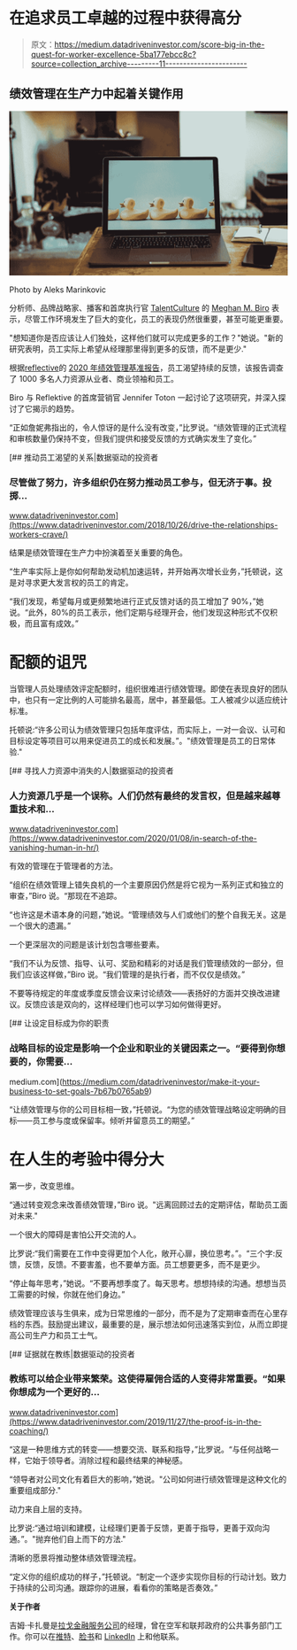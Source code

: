 # 在追求员工卓越的过程中获得高分

> 原文：<https://medium.datadriveninvestor.com/score-big-in-the-quest-for-worker-excellence-5ba177ebcc8c?source=collection_archive---------11----------------------->

## 绩效管理在生产力中起着关键作用

![](img/a434c131e44d98526d8b13fa9d20d50d.png)

Photo by Aleks Marinkovic

分析师、品牌战略家、播客和首席执行官 [TalentCulture](https://www.facebook.com/TalentCulture/?__cft__%5B0%5D=AZU2qi9BK8CidXD5MiUI6eAgFcPOq82kRikmWPm-CFWTWEJuHZl-jRgAeDu6vx5iEj-qJXNaAp7tn74IQ93PsV3B6unw00vc-__zYNaRi7J9QGPNLjz5R-34_frWnOUfG2DCZ_Cj4-ThxdwVqWXV9YiA&__tn__=kK-y-R) 的 [Meghan M. Biro](https://www.facebook.com/meghanmbiro?__cft__%5B0%5D=AZU2qi9BK8CidXD5MiUI6eAgFcPOq82kRikmWPm-CFWTWEJuHZl-jRgAeDu6vx5iEj-qJXNaAp7tn74IQ93PsV3B6unw00vc-__zYNaRi7J9QGPNLjz5R-34_frWnOUfG2DCZ_Cj4-ThxdwVqWXV9YiA&__tn__=-%5DK-y-R) 表示，尽管工作环境发生了巨大的变化，员工的表现仍然很重要，甚至可能更重要。

"想知道你是否应该让人们独处，这样他们就可以完成更多的工作？"她说。"新的研究表明，员工实际上希望从经理那里得到更多的反馈，而不是更少."

根据[reflective](https://twitter.com/reflektive/)的 [2020 年绩效管理基准报告](https://www.reflektive.com/resource/the-state-of-performance-management-2020/)，员工渴望持续的反馈，该报告调查了 1000 多名人力资源从业者、商业领袖和员工。

Biro 与 Reflektive 的首席营销官 Jennifer Toton 一起讨论了这项研究，并深入探讨了它揭示的趋势。

“正如詹妮弗指出的，令人惊讶的是什么没有改变，”比罗说。“绩效管理的正式流程和审核数量仍保持不变，但我们提供和接受反馈的方式确实发生了变化。”

[](https://www.datadriveninvestor.com/2018/10/26/drive-the-relationships-workers-crave/) [## 推动员工渴望的关系|数据驱动的投资者

### 尽管做了努力，许多组织仍在努力推动员工参与，但无济于事。投掷…

www.datadriveninvestor.com](https://www.datadriveninvestor.com/2018/10/26/drive-the-relationships-workers-crave/) 

结果是绩效管理在生产力中扮演着至关重要的角色。

“生产率实际上是你如何帮助发动机加速运转，并开始再次增长业务，”托顿说，这是对寻求更大发言权的员工的肯定。

“我们发现，希望每月或更频繁地进行正式反馈对话的员工增加了 90%，”她说。“此外，80%的员工表示，他们定期与经理开会，他们发现这种形式不仅积极，而且富有成效。”

# **配额的诅咒**

当管理人员处理绩效评定配额时，组织很难进行绩效管理。即使在表现良好的团队中，也只有一定比例的人可能排名最高，居中，甚至最低。工人被减少以适应统计标准。

托顿说:“许多公司认为绩效管理只包括年度评估，而实际上，一对一会议、认可和目标设定等项目可以用来促进员工的成长和发展。”。"绩效管理是员工的日常体验."

[](https://www.datadriveninvestor.com/2020/01/08/in-search-of-the-vanishing-human-in-hr/) [## 寻找人力资源中消失的人|数据驱动的投资者

### 人力资源几乎是一个误称。人们仍然有最终的发言权，但是越来越尊重技术和…

www.datadriveninvestor.com](https://www.datadriveninvestor.com/2020/01/08/in-search-of-the-vanishing-human-in-hr/) 

有效的管理在于管理者的方法。

“组织在绩效管理上错失良机的一个主要原因仍然是将它视为一系列正式和独立的审查，”Biro 说。“那现在不追踪。

“也许这是术语本身的问题，”她说。“管理绩效与人们或他们的整个自我无关。这是一个很大的遗漏。”

一个更深层次的问题是该计划包含哪些要素。

“我们不认为反馈、指导、认可、奖励和精彩的对话是我们管理绩效的一部分，但我们应该这样做，”Biro 说。“我们管理的是执行者，而不仅仅是绩效。”

不要等待规定的年度或季度反馈会议来讨论绩效——表扬好的方面并交换改进建议。反馈应该是双向的，这样经理们也可以学习如何做得更好。

[](https://medium.com/datadriveninvestor/make-it-your-business-to-set-goals-7b67b0765ab9) [## 让设定目标成为你的职责

### 战略目标的设定是影响一个企业和职业的关键因素之一。“要得到你想要的，你需要…

medium.com](https://medium.com/datadriveninvestor/make-it-your-business-to-set-goals-7b67b0765ab9) 

“让绩效管理与你的公司目标相一致，”托顿说。“为您的绩效管理战略设定明确的目标——员工参与度或保留率。倾听并留意员工的期望。”

# **在人生的考验中得分大**

第一步，改变思维。

“通过转变观念来改善绩效管理，”Biro 说。"远离回顾过去的定期评估，帮助员工面对未来."

一个很大的障碍是害怕公开交流的人。

比罗说:“我们需要在工作中变得更加个人化，敞开心扉，换位思考。”。“三个字:反馈，反馈，反馈。不要害羞，也不要单方面。员工想要更多，而不是更少。

“停止每年思考，”她说。“不要再想季度了。每天思考。想想持续的沟通。想想当员工需要的时候，你就在他们身边。”

绩效管理应该与生俱来，成为日常思维的一部分，而不是为了定期审查而在心里存档的东西。鼓励提出建议，最重要的是，展示想法如何迅速落实到位，从而立即提高公司生产力和员工士气。

[](https://www.datadriveninvestor.com/2019/11/27/the-proof-is-in-the-coaching/) [## 证据就在教练|数据驱动的投资者

### 教练可以给企业带来繁荣。这使得雇佣合适的人变得非常重要。“如果你想成为一个更好的…

www.datadriveninvestor.com](https://www.datadriveninvestor.com/2019/11/27/the-proof-is-in-the-coaching/) 

“这是一种思维方式的转变——想要交流、联系和指导，”比罗说。“与任何战略一样，它始于领导者。消除过程和最终结果的神秘感。

“领导者对公司文化有着巨大的影响，”她说。"公司如何进行绩效管理是这种文化的重要组成部分."

动力来自上层的支持。

比罗说:“通过培训和建模，让经理们更善于反馈，更善于指导，更善于双向沟通。”。"抛弃他们自上而下的方法."

清晰的愿景将推动整体绩效管理流程。

“定义你的组织成功的样子，”托顿说。“制定一个逐步实现你目标的行动计划。致力于持续的公司沟通。跟踪你的进展，看看你的策略是否奏效。”

**关于作者**

吉姆·卡扎曼是[拉戈金融服务公司](http://largofinancialservices.com/?source=post_page---------------------------)的经理，曾在空军和联邦政府的公共事务部门工作。你可以在[推特](https://twitter.com/JKatzaman?source=post_page---------------------------)、[脸书](https://www.facebook.com/jim.katzaman?source=post_page---------------------------)和 [LinkedIn](https://www.linkedin.com/in/jim-katzaman-33641b21/?source=post_page---------------------------) 上和他联系。